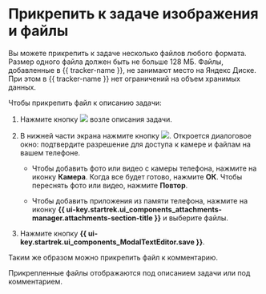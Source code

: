 # Прикрепить к задаче изображения и файлы

Вы можете прикрепить к задаче несколько файлов любого формата. Размер одного файла должен быть не больше 128 МБ. 
Файлы, добавленные в {{ tracker-name }}, не занимают место на Яндекс&#160;Диске. При этом в {{ tracker-name }} нет ограничений на объем хранимых данных.

Чтобы прикрепить файл к описанию задачи:

1. Нажмите кнопку ![](../../_assets/tracker/icon-edit.png) возле описания задачи.

1. В нижней части экрана нажмите кнопку ![](../../_assets/tracker/pin.png). Откроется диалоговое окно: подтвердите разрешение для доступа к камере и файлам на вашем телефоне.

    * Чтобы добавить фото или видео с камеры телефона, нажмите на иконку **Камера**. Когда все будет готово, нажмите **ОК**. Чтобы переснять фото или видео, нажмите **Повтор**.

    * Чтобы добавить приложения из памяти телефона, нажмите на иконку **{{ ui-key.startrek.ui_components_attachments-manager.attachments-section-title }}** и выберите файлы.

1. Нажмите кнопку **{{ ui-key.startrek.ui_components_ModalTextEditor.save }}**.

Таким же образом можно прикрепить файл к комментарию.

Прикрепленные файлы отображаются под описанием задачи или под комментарием.

